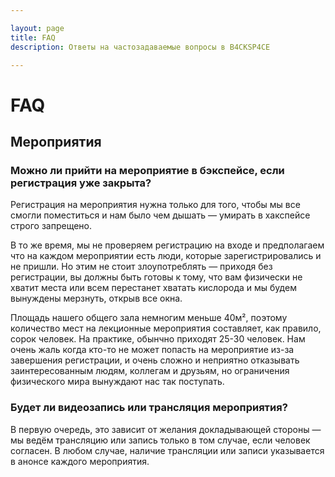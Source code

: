 ```yaml
---

layout: page
title: FAQ
description: Ответы на частозадаваемые вопросы в B4CKSP4CE

---
```

# FAQ

## Мероприятия

### Можно ли прийти на мероприятие в бэкспейсе, если регистрация уже закрыта?
Регистрация на мероприятия нужна только для того, чтобы мы все смогли поместиться и нам было чем дышать — умирать в хакспейсе строго запрещено.

В то же время, мы не проверяем регистрацию на входе и предполагаем что на каждом мероприятии есть люди, которые зарегистрировались и не пришли. Но этим не стоит злоупотреблять — приходя без регистрации, вы должны быть готовы к тому, что вам физически не хватит места или всем перестанет хватать кислорода и мы будем вынуждены мерзнуть, открыв все окна.

Площадь нашего общего зала немногим меньше 40м², поэтому количество мест на лекционные мероприятия составляет, как правило, сорок человек. На практике, обынчно приходят 25-30 человек. Нам очень жаль когда кто-то не может попасть на мероприятие из-за завершения регистрации, и очень сложно и неприятно отказывать заинтересованным людям, коллегам и друзьям, но ограничения физического мира вынуждают нас так поступать.

### Будет ли видеозапись или трансляция мероприятия?
В первую очередь, это зависит от желания докладывающей стороны — мы ведём трансляцию или запись только в том случае, если человек согласен. В любом случае, наличие трансляции или записи указывается в анонсе каждого мероприятия.
